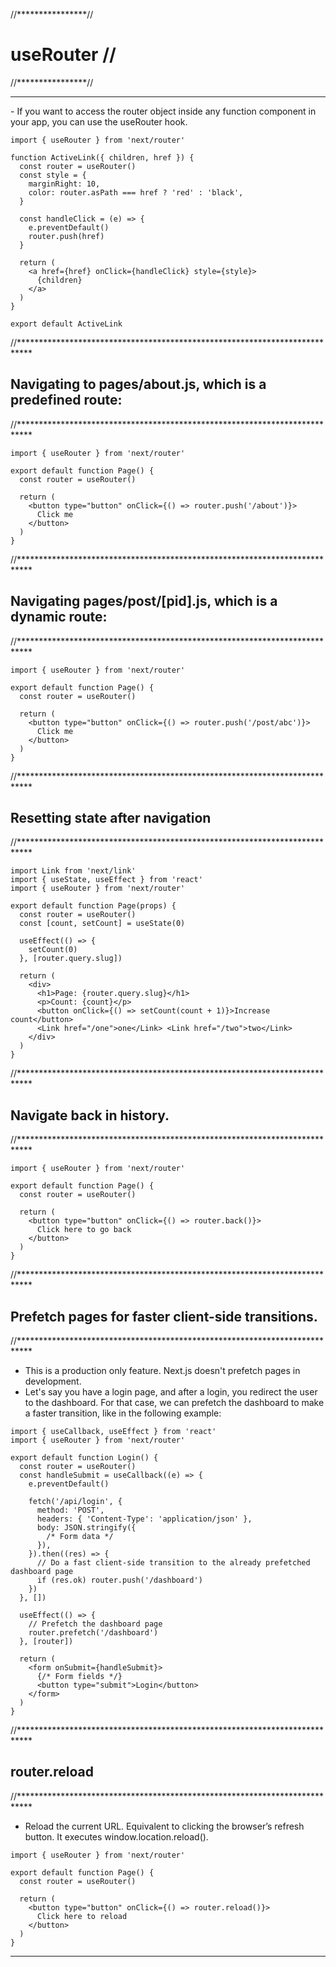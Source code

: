 //****************//
#   useRouter    // 
//****************//
<hr>
- If you want to access the router object inside any function component in your app, you can use the useRouter hook.

```
import { useRouter } from 'next/router'
 
function ActiveLink({ children, href }) {
  const router = useRouter()
  const style = {
    marginRight: 10,
    color: router.asPath === href ? 'red' : 'black',
  }
 
  const handleClick = (e) => {
    e.preventDefault()
    router.push(href)
  }
 
  return (
    <a href={href} onClick={handleClick} style={style}>
      {children}
    </a>
  )
}
 
export default ActiveLink
```


			
//***************************************************************************
## Navigating to pages/about.js, which is a predefined route:
//***************************************************************************
```
import { useRouter } from 'next/router'
 
export default function Page() {
  const router = useRouter()
 
  return (
    <button type="button" onClick={() => router.push('/about')}>
      Click me
    </button>
  )
}
```


//***************************************************************************
## Navigating pages/post/[pid].js, which is a dynamic route:
//***************************************************************************
```
import { useRouter } from 'next/router'
 
export default function Page() {
  const router = useRouter()
 
  return (
    <button type="button" onClick={() => router.push('/post/abc')}>
      Click me
    </button>
  )
}
```


//***************************************************************************
## Resetting state after navigation
//***************************************************************************
```
import Link from 'next/link'
import { useState, useEffect } from 'react'
import { useRouter } from 'next/router'
 
export default function Page(props) {
  const router = useRouter()
  const [count, setCount] = useState(0)
  
  useEffect(() => {
    setCount(0)
  }, [router.query.slug])  
  
  return (
    <div>
      <h1>Page: {router.query.slug}</h1>
      <p>Count: {count}</p>
      <button onClick={() => setCount(count + 1)}>Increase count</button>
      <Link href="/one">one</Link> <Link href="/two">two</Link>
    </div>
  )
}
```


//***************************************************************************
## Navigate back in history.  			
//***************************************************************************
```
import { useRouter } from 'next/router'
 
export default function Page() {
  const router = useRouter()
 
  return (
    <button type="button" onClick={() => router.back()}>
      Click here to go back
    </button>
  )
}
```


//*************************************************************************** 			
## Prefetch pages for faster client-side transitions. 
//*************************************************************************** 
- This is a production only feature. Next.js doesn't prefetch pages in development.
- Let's say you have a login page, and after a login, you redirect the user to the dashboard. For that case, we can prefetch the dashboard to make a faster transition, like in the following example:
```
import { useCallback, useEffect } from 'react'
import { useRouter } from 'next/router'
 
export default function Login() {
  const router = useRouter()
  const handleSubmit = useCallback((e) => {
    e.preventDefault()
 
    fetch('/api/login', {
      method: 'POST',
      headers: { 'Content-Type': 'application/json' },
      body: JSON.stringify({
        /* Form data */
      }),
    }).then((res) => {
      // Do a fast client-side transition to the already prefetched dashboard page
      if (res.ok) router.push('/dashboard')
    })
  }, [])
 
  useEffect(() => {
    // Prefetch the dashboard page
    router.prefetch('/dashboard')
  }, [router])
 
  return (
    <form onSubmit={handleSubmit}>
      {/* Form fields */}
      <button type="submit">Login</button>
    </form>
  )
}
```


//*************************************************************************** 			
## router.reload
//*************************************************************************** 
- Reload the current URL. Equivalent to clicking the browser’s refresh button. It executes window.location.reload().
``` 
import { useRouter } from 'next/router'
 
export default function Page() {
  const router = useRouter()
 
  return (
    <button type="button" onClick={() => router.reload()}>
      Click here to reload
    </button>
  )
}
```
<hr>	 		
